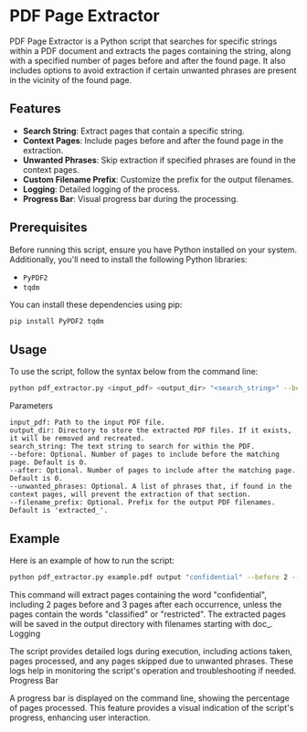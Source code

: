 # PDF Page Extractor

PDF Page Extractor is a Python script that searches for specific strings within a PDF document and extracts the pages containing the string, along with a specified number of pages before and after the found page. It also includes options to avoid extraction if certain unwanted phrases are present in the vicinity of the found page.

## Features

- **Search String**: Extract pages that contain a specific string.
- **Context Pages**: Include pages before and after the found page in the extraction.
- **Unwanted Phrases**: Skip extraction if specified phrases are found in the context pages.
- **Custom Filename Prefix**: Customize the prefix for the output filenames.
- **Logging**: Detailed logging of the process.
- **Progress Bar**: Visual progress bar during the processing.

## Prerequisites

Before running this script, ensure you have Python installed on your system. Additionally, you'll need to install the following Python libraries:

- `PyPDF2`
- `tqdm`

You can install these dependencies using pip:

```bash
pip install PyPDF2 tqdm
```
## Usage

To use the script, follow the syntax below from the command line:

```bash
python pdf_extractor.py <input_pdf> <output_dir> "<search_string>" --before <n> --after <n> --unwanted_phrases "<phrase1>" "<phrase2>" --filename_prefix "<prefix>"
```
Parameters

    input_pdf: Path to the input PDF file.
    output_dir: Directory to store the extracted PDF files. If it exists, it will be removed and recreated.
    search_string: The text string to search for within the PDF.
    --before: Optional. Number of pages to include before the matching page. Default is 0.
    --after: Optional. Number of pages to include after the matching page. Default is 0.
    --unwanted_phrases: Optional. A list of phrases that, if found in the context pages, will prevent the extraction of that section.
    --filename_prefix: Optional. Prefix for the output PDF filenames. Default is 'extracted_'.

## Example

Here is an example of how to run the script:

```bash
python pdf_extractor.py example.pdf output "confidential" --before 2 --after 3 --unwanted_phrases "classified" "restricted" --filename_prefix "doc_"
```
This command will extract pages containing the word "confidential", including 2 pages before and 3 pages after each occurrence, unless the pages contain the words "classified" or "restricted". The extracted pages will be saved in the output directory with filenames starting with doc_.
Logging

The script provides detailed logs during execution, including actions taken, pages processed, and any pages skipped due to unwanted phrases. These logs help in monitoring the script's operation and troubleshooting if needed.
Progress Bar

A progress bar is displayed on the command line, showing the percentage of pages processed. This feature provides a visual indication of the script's progress, enhancing user interaction.